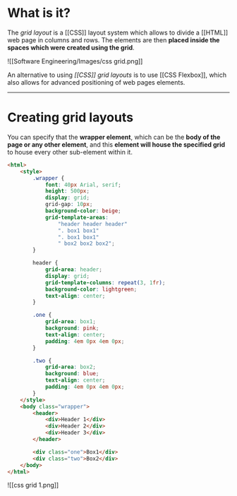 # What is it?

The *grid layout* is a [[CSS]] layout system which allows to divide a [[HTML]] web page in columns and rows. The elements are then **placed inside the spaces which were created using the grid**.

![[Software Engineering/Images/css grid.png]]

An alternative to using *[[CSS]] grid layouts* is to use [[CSS Flexbox]], which also allows for advanced positioning of web pages elements.
___
# Creating grid layouts

You can specify that the **wrapper element**, which can be the **body of the page or any other element**, and this **element will house the specified grid** to house every other sub-element within it.

```html
<html>
	<style>
		.wrapper {
			font: 40px Arial, serif;
			height: 500px;
			display: grid;
			grid-gap: 10px;
			background-color: beige;
			grid-template-areas:
				"header header header"
				". box1 box1"
				". box1 box1"
				" box2 box2 box2";
		}

		header {
			grid-area: header;
			display: grid;
			grid-template-columns: repeat(3, 1fr);
			background-color: lightgreen;
			text-align: center;
		}

		.one {
			grid-area: box1;
			background: pink;
			text-align: center;
			padding: 4em 0px 4em 0px;
		}

		.two {
			grid-area: box2;
			background: blue;
			text-align: center;
			padding: 4em 0px 4em 0px;
		}
	</style>
	<body class="wrapper">
		<header>
			<div>Header 1</div>
			<div>Header 2</div>
			<div>Header 3</div>
		</header>

		<div class="one">Box1</div>
		<div class="two">Box2</div>
	</body>
</html>
```

![[css grid 1.png]]